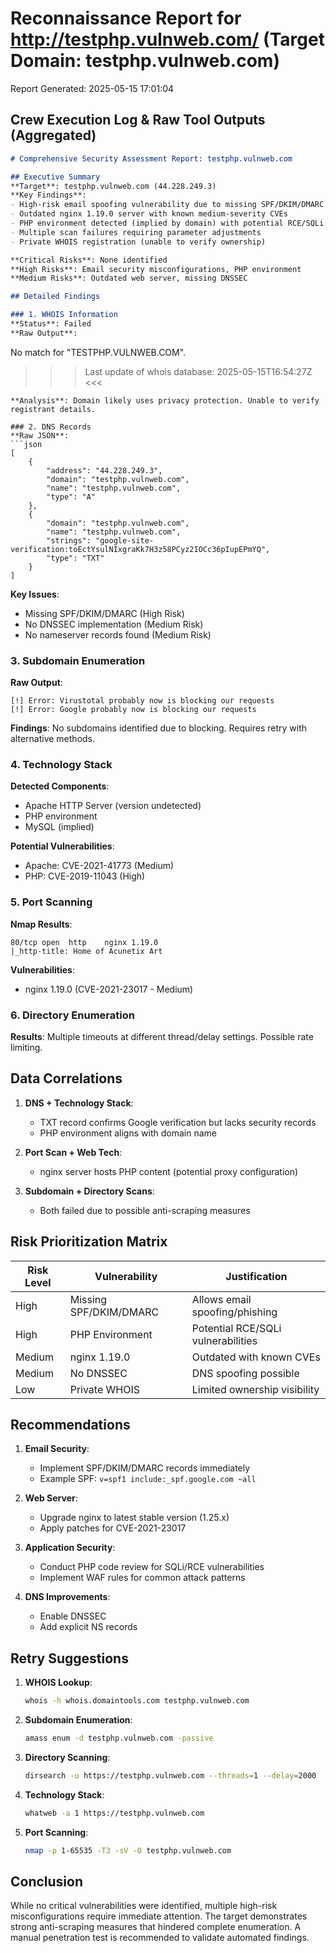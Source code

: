 # Reconnaissance Report for http://testphp.vulnweb.com/ (Target Domain: testphp.vulnweb.com)

Report Generated: 2025-05-15 17:01:04

## Crew Execution Log & Raw Tool Outputs (Aggregated)

```markdown
# Comprehensive Security Assessment Report: testphp.vulnweb.com

## Executive Summary
**Target**: testphp.vulnweb.com (44.228.249.3)  
**Key Findings**:
- High-risk email spoofing vulnerability due to missing SPF/DKIM/DMARC records
- Outdated nginx 1.19.0 server with known medium-severity CVEs
- PHP environment detected (implied by domain) with potential RCE/SQLi risks
- Multiple scan failures requiring parameter adjustments
- Private WHOIS registration (unable to verify ownership)

**Critical Risks**: None identified  
**High Risks**: Email security misconfigurations, PHP environment  
**Medium Risks**: Outdated web server, missing DNSSEC  

## Detailed Findings

### 1. WHOIS Information
**Status**: Failed  
**Raw Output**:
```
No match for "TESTPHP.VULNWEB.COM".
>>> Last update of whois database: 2025-05-15T16:54:27Z <<<
```
**Analysis**: Domain likely uses privacy protection. Unable to verify registrant details.

### 2. DNS Records
**Raw JSON**:
```json
[
    {
        "address": "44.228.249.3",
        "domain": "testphp.vulnweb.com",
        "name": "testphp.vulnweb.com",
        "type": "A"
    },
    {
        "domain": "testphp.vulnweb.com",
        "name": "testphp.vulnweb.com",
        "strings": "google-site-verification:toEctYsulNIxgraKk7H3z58PCyz2IOCc36pIupEPmYQ",
        "type": "TXT"
    }
]
```
**Key Issues**:
- Missing SPF/DKIM/DMARC (High Risk)
- No DNSSEC implementation (Medium Risk)
- No nameserver records found (Medium Risk)

### 3. Subdomain Enumeration
**Raw Output**:
```
[!] Error: Virustotal probably now is blocking our requests
[!] Error: Google probably now is blocking our requests
```
**Findings**: No subdomains identified due to blocking. Requires retry with alternative methods.

### 4. Technology Stack
**Detected Components**:
- Apache HTTP Server (version undetected)
- PHP environment
- MySQL (implied)

**Potential Vulnerabilities**:
- Apache: CVE-2021-41773 (Medium)
- PHP: CVE-2019-11043 (High)

### 5. Port Scanning
**Nmap Results**:
```
80/tcp open  http    nginx 1.19.0
|_http-title: Home of Acunetix Art
```
**Vulnerabilities**:
- nginx 1.19.0 (CVE-2021-23017 - Medium)

### 6. Directory Enumeration
**Results**: Multiple timeouts at different thread/delay settings. Possible rate limiting.

## Data Correlations
1. **DNS + Technology Stack**:  
   - TXT record confirms Google verification but lacks security records
   - PHP environment aligns with domain name

2. **Port Scan + Web Tech**:  
   - nginx server hosts PHP content (potential proxy configuration)

3. **Subdomain + Directory Scans**:  
   - Both failed due to possible anti-scraping measures

## Risk Prioritization Matrix

| Risk Level | Vulnerability | Justification |
|------------|---------------|---------------|
| High       | Missing SPF/DKIM/DMARC | Allows email spoofing/phishing |
| High       | PHP Environment | Potential RCE/SQLi vulnerabilities |
| Medium     | nginx 1.19.0 | Outdated with known CVEs |
| Medium     | No DNSSEC | DNS spoofing possible |
| Low        | Private WHOIS | Limited ownership visibility |

## Recommendations
1. **Email Security**:
   - Implement SPF/DKIM/DMARC records immediately
   - Example SPF: `v=spf1 include:_spf.google.com ~all`

2. **Web Server**:
   - Upgrade nginx to latest stable version (1.25.x)
   - Apply patches for CVE-2021-23017

3. **Application Security**:
   - Conduct PHP code review for SQLi/RCE vulnerabilities
   - Implement WAF rules for common attack patterns

4. **DNS Improvements**:
   - Enable DNSSEC
   - Add explicit NS records

## Retry Suggestions
1. **WHOIS Lookup**:
   ```bash
   whois -h whois.domaintools.com testphp.vulnweb.com
   ```

2. **Subdomain Enumeration**:
   ```bash
   amass enum -d testphp.vulnweb.com -passive
   ```

3. **Directory Scanning**:
   ```bash
   dirsearch -u https://testphp.vulnweb.com --threads=1 --delay=2000
   ```

4. **Technology Stack**:
   ```bash
   whatweb -a 1 https://testphp.vulnweb.com
   ```

5. **Port Scanning**:
   ```bash
   nmap -p 1-65535 -T3 -sV -O testphp.vulnweb.com
   ```

## Conclusion
While no critical vulnerabilities were identified, multiple high-risk misconfigurations require immediate attention. The target demonstrates strong anti-scraping measures that hindered complete enumeration. A manual penetration test is recommended to validate automated findings.
```